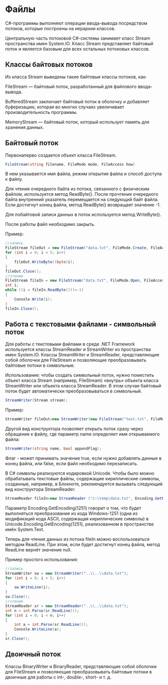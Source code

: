 # Файлы

С#-программы выполняют операции ввода-вывода посредством потоков, которые построены на иерархии классов.

Центральную часть потоковой С#-системы занимает класс Stream пространства имен System.IO. Класс Stream представляет байтовый поток и является базовым для всех остальных потоковых классов.

## Классы байтовых потоков
Из класса Stream выведены такие байтовые классы потоков, как:

FileStream — байтовый поток, разработанный для файлового ввода-вывода. 

BufferedStream заключает байтовый поток в оболочку и добавляет буферизацию, которая во многих случаях увеличивает производительность программы. 

MemoryStream — байтовый поток, который использует память для хранения данных.

## Байтовый поток
Первонаперво создается объект класса FileStream.
```csharp
FileStream(string filename, FileMode mode, FileAccess how)
```
В нем указывается имя файла, режим открытия файла и способ доступа к файлу.

Для чтения очередного байта из потока, связанного с физическим файлом, используется метод ReadByte(). После прочтения очередного байта внутренний указатель перемещается на следующий байт файла. Если достигнут конец файла, метод ReadByte() возвращает значение -1.

Для побайтовой записи данных в поток используется метод WriteByte().

После работы файл необходимо закрыть.

Пример:
```csharp
//запись
FileStream fileOut = new FileStream("data.txt", FileMode.Create, FileAccess.Write);
for (int i = 0; i < 5; i++)
{
    fileOut.WriteByte((byte)i); 
}
fileOut.Close();
//чтение
FileStream fileIn = new FileStream("data.txt", FileMode.Open, FileAccess.Read);
int i;
while ((i = fileIn.ReadByte())!=-1)
{
    Console.Write(i);
} 
fileIn.Close();
```

## Работа с текстовыми файлами - символьный поток
Для работы с текстовыми файлами в среде .NET Framework используется классы StreamReader и StreamWriter из пространства имен System.IO. Классы StreamWriter и StreamReader, представляющие собой оболочки для FileStream и позволяющие преобразовывать байтовые потоки в символьные.

Использование: чтобы создать символьный поток, нужно поместить объект класса Stream (например, FileStream) «внутрь» объекта класса StreamWriter или объекта класса StreamReader. В этом случае байтовый поток будет автоматически преобразовываться в символьный. 
```csharp
StreamWriter(Stream stream);
```
Пример:
```csharp
StreamWriter fileOut=new StreamWriter(new FileStream("text.txt", FileMode.Create, FileAccess.Write));
```

Другой вид конструктора позволяет открыть поток сразу через обращение к файлу, где параметр name определяет имя открываемого файла:
```csharp
StreamWriter(string name, bool appendFlag);
```
Флаг - может принимать значение true, если нужно добавлять данные в конец файла, или false, если файл необходимо перезаписать.

В C# символы реализуются кодировкой Unicode. Чтобы было можно обрабатывать текстовые файлы, содержащие кириллические символы, созданные, например, в Блокноте, рекомендуется вызывать следующий вид конструктора StreamReader:
```csharp
StreamReader fileIn=new StreamReader ("c:\temp\data.txt", Encoding.GetEncoding(1251));
```
Параметр Encoding.GetEncoding(1251) говорит о том, что будет выполняться преобразование из кода Windows-1251 (одна из модификаций кода ASCII, содержащая кириллические символы) в Unicode.Encoding.GetEncoding(1251), реализованном в пространстве имён System.Text. 

Теперь для чтения данных из потока fileIn можно воспользоваться методом ReadLine. При этом, если будет достигнут конец файла, метод ReadLine вернёт значение null.

Пример простого использования:
```csharp
//запись
StreamWriter sw = new StreamWriter("..\\..\\data.txt");
for (int i = 0; i < 5; i++)
{
    sw.WriteLine(i);
}
sw.Close();
//чтение
StreamReader sr = new StreamReader("..\\..\\data.txt");
int n = int.Parse(sr.ReadLine());
for (int i = 0; i < n; i++)
{
    int a = int.Parse(sr.ReadLine());
    Console.WriteLine(a);
}
sr.Close();
```

## Двоичный поток




Классы BinaryWriter и BinaryReader, представляющие собой оболочки для FileStream и позволяющие преобразовывать байтовые потоки в двоичные для работы с int-, double-, short-  и т. д. 


